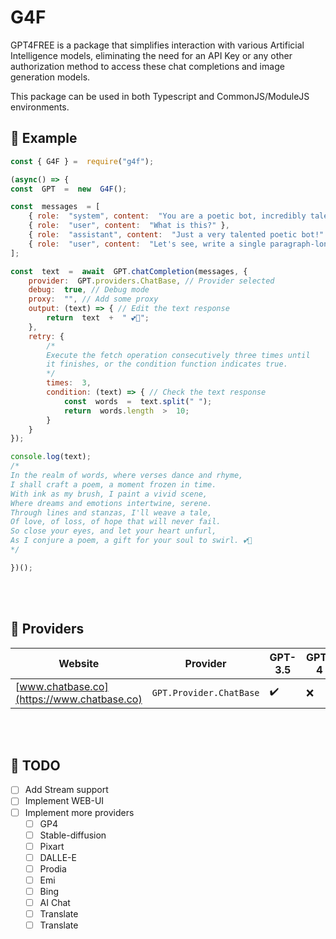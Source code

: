 # G4F
GPT4FREE is a package that simplifies interaction with various Artificial Intelligence models, eliminating the need for an API Key or any other authorization method to access these chat completions and image generation models.

This package can be used in both Typescript and CommonJS/ModuleJS environments.

## 🎯  Example
```js
const { G4F } =  require("g4f");

(async() => {
const  GPT  =  new  G4F();

const  messages  = [
	{ role:  "system", content:  "You are a poetic bot, incredibly talented." },
	{ role:  "user", content:  "What is this?" },
	{ role:  "assistant", content:  "Just a very talented poetic bot!" },
	{ role:  "user", content:  "Let's see, write a single paragraph-long poem for me." },
];

const  text  =  await  GPT.chatCompletion(messages, {
    provider:  GPT.providers.ChatBase, // Provider selected
    debug:  true, // Debug mode
    proxy:  "", // Add some proxy
    output: (text) => { // Edit the text response
        return  text  +  " 💕🌹";
    },
    retry: {	
		/*
		Execute the fetch operation consecutively three times until 
		it finishes, or the condition function indicates true.
		*/
        times:  3,
        condition: (text) => { // Check the text response
            const  words  =  text.split(" ");
            return  words.length  >  10;
        }
    }
});

console.log(text);
/*
In the realm of words, where verses dance and rhyme,
I shall craft a poem, a moment frozen in time.
With ink as my brush, I paint a vivid scene,
Where dreams and emotions intertwine, serene.
Through lines and stanzas, I'll weave a tale,
Of love, of loss, of hope that will never fail.
So close your eyes, and let your heart unfurl,
As I conjure a poem, a gift for your soul to swirl. 💕🌹
*/

})();
```

<br></br>
## 🚀 Providers 
| Website | Provider | GPT-3.5 | GPT-4 | Stream | Status | Auth |
| ------  | -------  | ------- | ----- | ------ | ------ | ---- |
| [www.chatbase.co](https://www.chatbase.co) | `GPT.Provider.ChatBase` | ✔️ | ❌ | ❌ | ![Active](https://img.shields.io/badge/Active-brightgreen) | ❌ |

<br></br>
## 📰 TODO
- [ ] Add Stream support
- [ ] Implement WEB-UI
- [ ] Implement more providers
	- [ ] GP4
	- [ ] Stable-diffusion
	- [ ] Pixart
	- [ ] DALLE-E
	- [ ] Prodia
	- [ ] Emi
	- [ ] Bing
	- [ ] AI Chat
	- [ ] Translate 
	- [ ] Translate 